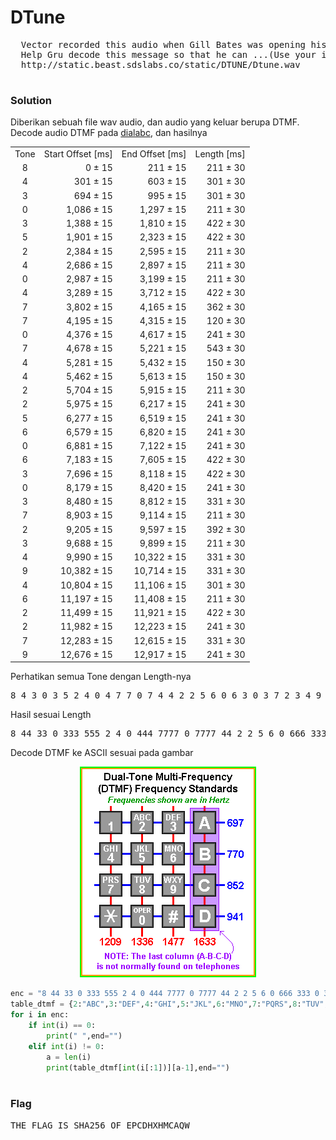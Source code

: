   <h1><b>DTune</h1></b>
  <pre>
  Vector recorded this audio when Gill Bates was opening his/her vault and Gru stole this recording from him (stealing from a thief ain't a crime, right?). 
  Help Gru decode this message so that he can ...(Use your imagination)
  http://static.beast.sdslabs.co/static/DTUNE/Dtune.wav
  </pre>
  <h3><b>Solution</b></h3>
  <p>Diberikan sebuah file wav audio, dan audio yang keluar berupa DTMF. Decode audio DTMF pada <a href="http://dialabc.com/sound/detect/">dialabc</a>, dan hasilnya</p>
<table
class=dtdTones><tr><td
align=center
class=dtdTopTh>Tone</td><td
align=right
class=dtdTopTh>Start
Offset
[ms]</td><td
align=right
class=dtdTopTh>End
Offset
[ms]</td><td
align=right
class=dtdTopTh>Length
[ms]</td></tr><tr><td
align=center><div
class=dtdTone>8</div></td><td
align=right><div
class=dtdText>0
&plusmn;
15</div></td><td
align=right><div
class=dtdText>211
&plusmn;
15</div></td><td
align=right><div
class=dtdText>211
&plusmn;
30</div></td></tr><tr><td
align=center><div
class=dtdTone>4</div></td><td
align=right><div
class=dtdText>301
&plusmn;
15</div></td><td
align=right><div
class=dtdText>603
&plusmn;
15</div></td><td
align=right><div
class=dtdText>301
&plusmn;
30</div></td></tr><tr><td
align=center><div
class=dtdTone>3</div></td><td
align=right><div
class=dtdText>694
&plusmn;
15</div></td><td
align=right><div
class=dtdText>995
&plusmn;
15</div></td><td
align=right><div
class=dtdText>301
&plusmn;
30</div></td></tr><tr><td
align=center><div
class=dtdTone>0</div></td><td
align=right><div
class=dtdText>1,086
&plusmn;
15</div></td><td
align=right><div
class=dtdText>1,297
&plusmn;
15</div></td><td
align=right><div
class=dtdText>211
&plusmn;
30</div></td></tr><tr><td
align=center><div
class=dtdTone>3</div></td><td
align=right><div
class=dtdText>1,388
&plusmn;
15</div></td><td
align=right><div
class=dtdText>1,810
&plusmn;
15</div></td><td
align=right><div
class=dtdText>422
&plusmn;
30</div></td></tr><tr><td
align=center><div
class=dtdTone>5</div></td><td
align=right><div
class=dtdText>1,901
&plusmn;
15</div></td><td
align=right><div
class=dtdText>2,323
&plusmn;
15</div></td><td
align=right><div
class=dtdText>422
&plusmn;
30</div></td></tr><tr><td
align=center><div
class=dtdTone>2</div></td><td
align=right><div
class=dtdText>2,384
&plusmn;
15</div></td><td
align=right><div
class=dtdText>2,595
&plusmn;
15</div></td><td
align=right><div
class=dtdText>211
&plusmn;
30</div></td></tr><tr><td
align=center><div
class=dtdTone>4</div></td><td
align=right><div
class=dtdText>2,686
&plusmn;
15</div></td><td
align=right><div
class=dtdText>2,897
&plusmn;
15</div></td><td
align=right><div
class=dtdText>211
&plusmn;
30</div></td></tr><tr><td
align=center><div
class=dtdTone>0</div></td><td
align=right><div
class=dtdText>2,987
&plusmn;
15</div></td><td
align=right><div
class=dtdText>3,199
&plusmn;
15</div></td><td
align=right><div
class=dtdText>211
&plusmn;
30</div></td></tr><tr><td
align=center><div
class=dtdTone>4</div></td><td
align=right><div
class=dtdText>3,289
&plusmn;
15</div></td><td
align=right><div
class=dtdText>3,712
&plusmn;
15</div></td><td
align=right><div
class=dtdText>422
&plusmn;
30</div></td></tr><tr><td
align=center><div
class=dtdTone>7</div></td><td
align=right><div
class=dtdText>3,802
&plusmn;
15</div></td><td
align=right><div
class=dtdText>4,165
&plusmn;
15</div></td><td
align=right><div
class=dtdText>362
&plusmn;
30</div></td></tr><tr><td
align=center><div
class=dtdTone>7</div></td><td
align=right><div
class=dtdText>4,195
&plusmn;
15</div></td><td
align=right><div
class=dtdText>4,315
&plusmn;
15</div></td><td
align=right><div
class=dtdText>120
&plusmn;
30</div></td></tr><tr><td
align=center><div
class=dtdTone>0</div></td><td
align=right><div
class=dtdText>4,376
&plusmn;
15</div></td><td
align=right><div
class=dtdText>4,617
&plusmn;
15</div></td><td
align=right><div
class=dtdText>241
&plusmn;
30</div></td></tr><tr><td
align=center><div
class=dtdTone>7</div></td><td
align=right><div
class=dtdText>4,678
&plusmn;
15</div></td><td
align=right><div
class=dtdText>5,221
&plusmn;
15</div></td><td
align=right><div
class=dtdText>543
&plusmn;
30</div></td></tr><tr><td
align=center><div
class=dtdTone>4</div></td><td
align=right><div
class=dtdText>5,281
&plusmn;
15</div></td><td
align=right><div
class=dtdText>5,432
&plusmn;
15</div></td><td
align=right><div
class=dtdText>150
&plusmn;
30</div></td></tr><tr><td
align=center><div
class=dtdTone>4</div></td><td
align=right><div
class=dtdText>5,462
&plusmn;
15</div></td><td
align=right><div
class=dtdText>5,613
&plusmn;
15</div></td><td
align=right><div
class=dtdText>150
&plusmn;
30</div></td></tr><tr><td
align=center><div
class=dtdTone>2</div></td><td
align=right><div
class=dtdText>5,704
&plusmn;
15</div></td><td
align=right><div
class=dtdText>5,915
&plusmn;
15</div></td><td
align=right><div
class=dtdText>211
&plusmn;
30</div></td></tr><tr><td
align=center><div
class=dtdTone>2</div></td><td
align=right><div
class=dtdText>5,975
&plusmn;
15</div></td><td
align=right><div
class=dtdText>6,217
&plusmn;
15</div></td><td
align=right><div
class=dtdText>241
&plusmn;
30</div></td></tr><tr><td
align=center><div
class=dtdTone>5</div></td><td
align=right><div
class=dtdText>6,277
&plusmn;
15</div></td><td
align=right><div
class=dtdText>6,519
&plusmn;
15</div></td><td
align=right><div
class=dtdText>241
&plusmn;
30</div></td></tr><tr><td
align=center><div
class=dtdTone>6</div></td><td
align=right><div
class=dtdText>6,579
&plusmn;
15</div></td><td
align=right><div
class=dtdText>6,820
&plusmn;
15</div></td><td
align=right><div
class=dtdText>241
&plusmn;
30</div></td></tr><tr><td
align=center><div
class=dtdTone>0</div></td><td
align=right><div
class=dtdText>6,881
&plusmn;
15</div></td><td
align=right><div
class=dtdText>7,122
&plusmn;
15</div></td><td
align=right><div
class=dtdText>241
&plusmn;
30</div></td></tr><tr><td
align=center><div
class=dtdTone>6</div></td><td
align=right><div
class=dtdText>7,183
&plusmn;
15</div></td><td
align=right><div
class=dtdText>7,605
&plusmn;
15</div></td><td
align=right><div
class=dtdText>422
&plusmn;
30</div></td></tr><tr><td
align=center><div
class=dtdTone>3</div></td><td
align=right><div
class=dtdText>7,696
&plusmn;
15</div></td><td
align=right><div
class=dtdText>8,118
&plusmn;
15</div></td><td
align=right><div
class=dtdText>422
&plusmn;
30</div></td></tr><tr><td
align=center><div
class=dtdTone>0</div></td><td
align=right><div
class=dtdText>8,179
&plusmn;
15</div></td><td
align=right><div
class=dtdText>8,420
&plusmn;
15</div></td><td
align=right><div
class=dtdText>241
&plusmn;
30</div></td></tr><tr><td
align=center><div
class=dtdTone>3</div></td><td
align=right><div
class=dtdText>8,480
&plusmn;
15</div></td><td
align=right><div
class=dtdText>8,812
&plusmn;
15</div></td><td
align=right><div
class=dtdText>331
&plusmn;
30</div></td></tr><tr><td
align=center><div
class=dtdTone>7</div></td><td
align=right><div
class=dtdText>8,903
&plusmn;
15</div></td><td
align=right><div
class=dtdText>9,114
&plusmn;
15</div></td><td
align=right><div
class=dtdText>211
&plusmn;
30</div></td></tr><tr><td
align=center><div
class=dtdTone>2</div></td><td
align=right><div
class=dtdText>9,205
&plusmn;
15</div></td><td
align=right><div
class=dtdText>9,597
&plusmn;
15</div></td><td
align=right><div
class=dtdText>392
&plusmn;
30</div></td></tr><tr><td
align=center><div
class=dtdTone>3</div></td><td
align=right><div
class=dtdText>9,688
&plusmn;
15</div></td><td
align=right><div
class=dtdText>9,899
&plusmn;
15</div></td><td
align=right><div
class=dtdText>211
&plusmn;
30</div></td></tr><tr><td
align=center><div
class=dtdTone>4</div></td><td
align=right><div
class=dtdText>9,990
&plusmn;
15</div></td><td
align=right><div
class=dtdText>10,322
&plusmn;
15</div></td><td
align=right><div
class=dtdText>331
&plusmn;
30</div></td></tr><tr><td
align=center><div
class=dtdTone>9</div></td><td
align=right><div
class=dtdText>10,382
&plusmn;
15</div></td><td
align=right><div
class=dtdText>10,714
&plusmn;
15</div></td><td
align=right><div
class=dtdText>331
&plusmn;
30</div></td></tr><tr><td
align=center><div
class=dtdTone>4</div></td><td
align=right><div
class=dtdText>10,804
&plusmn;
15</div></td><td
align=right><div
class=dtdText>11,106
&plusmn;
15</div></td><td
align=right><div
class=dtdText>301
&plusmn;
30</div></td></tr><tr><td
align=center><div
class=dtdTone>6</div></td><td
align=right><div
class=dtdText>11,197
&plusmn;
15</div></td><td
align=right><div
class=dtdText>11,408
&plusmn;
15</div></td><td
align=right><div
class=dtdText>211
&plusmn;
30</div></td></tr><tr><td
align=center><div
class=dtdTone>2</div></td><td
align=right><div
class=dtdText>11,499
&plusmn;
15</div></td><td
align=right><div
class=dtdText>11,921
&plusmn;
15</div></td><td
align=right><div
class=dtdText>422
&plusmn;
30</div></td></tr><tr><td
align=center><div
class=dtdTone>2</div></td><td
align=right><div
class=dtdText>11,982
&plusmn;
15</div></td><td
align=right><div
class=dtdText>12,223
&plusmn;
15</div></td><td
align=right><div
class=dtdText>241
&plusmn;
30</div></td></tr><tr><td
align=center><div
class=dtdTone>7</div></td><td
align=right><div
class=dtdText>12,283
&plusmn;
15</div></td><td
align=right><div
class=dtdText>12,615
&plusmn;
15</div></td><td
align=right><div
class=dtdText>331
&plusmn;
30</div></td></tr><tr><td
align=center><div
class=dtdTone>9</div></td><td
align=right><div
class=dtdText>12,676
&plusmn;
15</div></td><td
align=right><div
class=dtdText>12,917
&plusmn;
15</div></td><td
align=right><div
class=dtdText>241
&plusmn;
30</div></td></tr></table>
<p>Perhatikan semua Tone dengan Length-nya</p>
<pre>8 4 3 0 3 5 2 4 0 4 7 7 0 7 4 4 2 2 5 6 0 6 3 0 3 7 2 3 4 9 4 6 2 2 7 9</pre>
<p>Hasil sesuai Length</p>
<pre>8 44 33 0 333 555 2 4 0 444 7777 0 7777 44 2 2 5 6 0 666 333 0 33 7 222 3 44 99 44 6 222 2 77 9</pre>
<p>Decode DTMF ke ASCII sesuai pada gambar</p>
<p align='center'>
  <img src="https://github.com/enomarozi/Writeup-CTF/blob/master/BackdoorCTF/Images/dtmf.gif">
</p>

```python
enc = "8 44 33 0 333 555 2 4 0 444 7777 0 7777 44 2 2 5 6 0 666 333 0 33 7 222 3 44 99 44 6 222 2 77 9".split(" ")
table_dtmf = {2:"ABC",3:"DEF",4:"GHI",5:"JKL",6:"MNO",7:"PQRS",8:"TUV",9:"WXYZ"}
for i in enc:
    if int(i) == 0:
        print(" ",end="")
    elif int(i) != 0:
        a = len(i)
        print(table_dtmf[int(i[:1])][a-1],end="")
    
```
<h3><b>Flag</b></h3>
<pre>THE FLAG IS SHA256 OF EPCDHXHMCAQW</pre>

